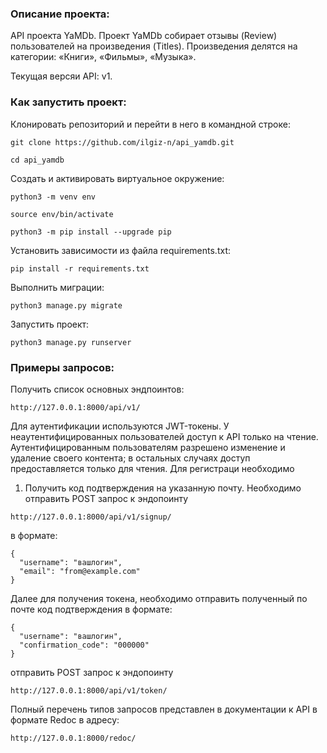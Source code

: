 ### Описание проекта:
API проекта  YaMDb.
Проект YaMDb собирает отзывы (Review) пользователей на произведения (Titles). Произведения делятся на категории: «Книги», «Фильмы», «Музыка». 

Текущая версяи API: v1.


### Как запустить проект:

Клонировать репозиторий и перейти в него в командной строке:

```
git clone https://github.com/ilgiz-n/api_yamdb.git
```

```
cd api_yamdb
```

Cоздать и активировать виртуальное окружение:

```
python3 -m venv env
```

```
source env/bin/activate
```

```
python3 -m pip install --upgrade pip
```

Установить зависимости из файла requirements.txt:

```
pip install -r requirements.txt
```

Выполнить миграции:

```
python3 manage.py migrate
```

Запустить проект:

```
python3 manage.py runserver
```

### Примеры запросов:

Получить список основных эндпоинтов:

```
http://127.0.0.1:8000/api/v1/
```

Для аутентификации используются JWT-токены.
У неаутентифицированных пользователей доступ к API только на чтение. 
Аутентифицированным пользователям разрешено изменение и удаление своего контента; в остальных случаях доступ предоставляется только для чтения.
Для регистраци необходимо 
1. Получить код подтверждения на указанную почту.
Необходимо отправить POST запрос к эндопоинту

```
http://127.0.0.1:8000/api/v1/signup/
```

в формате:

```
{
  "username": "вашлогин",
  "email": "from@example.com"
}

```

Далее для получения токена, необходимо отправить полученный по почте код подтверждения в формате:


```
{
  "username": "вашлогин",
  "confirmation_code": "000000"
}
```

отправить POST запрос к эндопоинту


```
http://127.0.0.1:8000/api/v1/token/
```

Полный перечень типов запросов представлен
в документации к API в формате Redoc в адресу:

```
http://127.0.0.1:8000/redoc/
```

